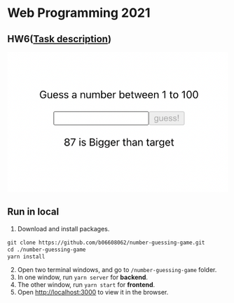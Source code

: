 # Web Programming 2021

## HW6([Task description](https://github.com/b06608062/number-guessing-game/blob/master/hw6.pdf))
![This is an image](https://github.com/b06608062/number-guessing-game/blob/master/demo_image/%E6%88%AA%E5%9C%96%202022-03-25%20%E4%B8%8B%E5%8D%886.27.42.png)

## Run in local
1. Download and install packages.
```
git clone https://github.com/b06608062/number-guessing-game.git
cd ./number-guessing-game
yarn install
```
2. Open two terminal windows, and go to `/number-guessing-game` folder.
3. In one window, run `yarn server` for **backend**.
4. The other window, run `yarn start` for **frontend**.
5. Open [http://localhost:3000](http://localhost:3000) to view it in the browser.
